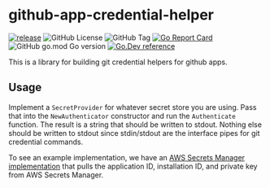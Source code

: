# github-app-credential-helper

[![release](https://github.com/samsarahq/github-app-credential-helper/actions/workflows/build.yml/badge.svg)](https://github.com/samsarahq/github-app-credential-helper/actions/workflows/release.yml)
![GitHub License](https://img.shields.io/github/license/samsarahq/github-app-credential-helper)
![GitHub Tag](https://img.shields.io/github/v/tag/samsarahq/github-app-credential-helper)
[![Go Report Card](https://goreportcard.com/badge/github.com/samsarahq/github-app-credential-helper)](https://goreportcard.com/report/github.com/samsarahq/github-app-credential-helper)
![GitHub go.mod Go version](https://img.shields.io/github/go-mod/go-version/samsarahq/github-app-credential-helper)
[![Go.Dev reference](https://img.shields.io/badge/go.dev-reference-blue?logo=go&logoColor=white)](https://pkg.go.dev/github.com/samsarahq/github-app-credential-helper?tab=doc)

This is a library for building git credential helpers for github apps.

## Usage
Implement a `SecretProvider` for whatever secret store you are using. Pass that into the `NewAuthenticator` constructor
and run the `Authenticate` function. The result is a string that should be written to stdout. Nothing else should be
written to stdout since stdin/stdout are the interface pipes for git credential commands.

To see an example implementation, we have an [AWS Secrets Manager implementation](https://github.com/samsarahq/git-credential-github-app-sm)
that pulls the application ID, installation ID, and private key from AWS Secrets Manager.